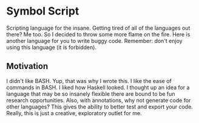 # Symbol Script

Scripting language for the insane.
Getting tired of all of the languages out there?
Me too.
So I decided to throw some more flame on the fire.
Here is another language for you to write buggy code.
Remember: don't enjoy using this language (it is forbidden).


## Motivation

I didn't like BASH.
Yup, that was why I wrote this.
I like the ease of commands in BASH.
I liked how Haskell looked.
I thought up an idea for a language that may be so insanely flexible there are bound to be fun research opportunities.
Also, with annotations, why not generate code for other languages? This gives the ability to better test and export your code.
Really, this is just a creative, exploratory outlet for me.
